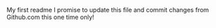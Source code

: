 My first readme
I promise to update this file and commit changes from Github.com this one time only!
